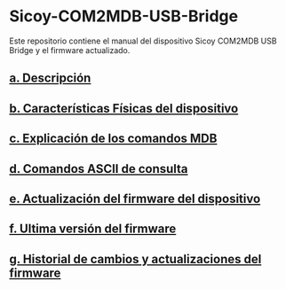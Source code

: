 # Sicoy-COM2MDB-USB-Bridge
Este repositorio contiene el manual del dispositivo Sicoy COM2MDB USB Bridge  y el firmware actualizado. 
## [a. Descripción](Descripción.md)

## [b. Características Físicas del dispositivo](CaracteristicasFisicas.md)  

## [c. Explicación de los comandos MDB](Funcionamiento.md)  

## [d. Comandos ASCII de consulta](ASCII.md)  

## [e. Actualización del firmware del dispositivo](Firmware.md)  

## [f. Ultima versión del firmware](Hexadecimal.md) 

## [g. Historial de cambios y actualizaciones del firmware](Historial.md) 

 


